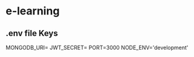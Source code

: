 ﻿# e-learning

## .env file Keys

MONGODB_URI= <mongoDb Url from MongoDb Atlas >
JWT_SECRET= <Your Secret Key >
PORT=3000
NODE_ENV='development'
